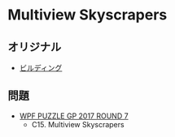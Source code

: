 # Multiview Skyscrapers

## オリジナル
- [ビルディング](skyscrapers.md)

## 問題
- [WPF PUZZLE GP 2017 ROUND 7](../questions/wpfpgp2017_7.md)
	- C15. Multiview Skyscrapers

